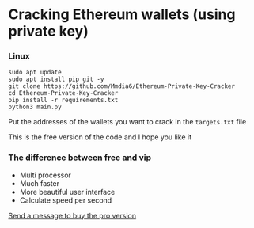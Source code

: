 # Cracking Ethereum wallets (using private key)

### Linux
```
sudo apt update
sudo apt install pip git -y
git clone https://github.com/Mmdia6/Ethereum-Private-Key-Cracker
cd Ethereum-Private-Key-Cracker
pip install -r requirements.txt
python3 main.py
```

Put the addresses of the wallets you want to crack in the `targets.txt` file

This is the free version of the code and I hope you like it


### The difference between free and vip
- Multi processor
- Much faster
- More beautiful user interface
- Calculate speed per second

[Send a message to buy the pro version](https://t.me/Mmdia6)
